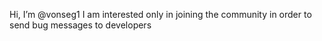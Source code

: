 Hi, I’m @vonseg1
I am interested only in joining the community in order to send bug messages to developers
